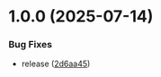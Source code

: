 # 1.0.0 (2025-07-14)


### Bug Fixes

* release ([2d6aa45](https://github.com/menelai/material-submit-when-valid/commit/2d6aa45beb677bbdd441461a0fef67564a58d3e1))
